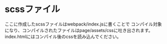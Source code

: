 # scssファイル

ここに作成したscssファイルはwebpack/index.jsに書くことで
コンパイル対象になり、コンパイルされたファイルはpage/assets/cssに吐き出されます。
index.htmlにはコンパイル後のcssを読み込んでください。
